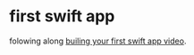 # first swift app

folowing along [builing your first swift app video](https://developer.apple.com/swift/blog/?id=16).